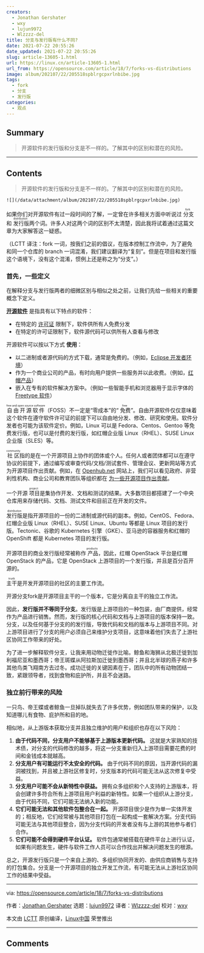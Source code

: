 ```yaml
---
creators:
  - Jonathan Gershater
  - wxy
  - lujun9972
  - Wlzzzz-del
title: 分支与发行版有什么不同?
date: 2021-07-22 20:55:26
date_updated: 2021-07-22 20:55:26
slug: article-13605-1.html
url: https://linux.cn/article-13605-1.html
url_from: https://opensource.com/article/18/7/forks-vs-distributions
image: album/202107/22/205518spblrgcpxrlnbibe.jpg
tags:
  - fork
  - 分支
  - 发行版
categories:
  - 观点
---
```


## Summary

> 开源软件的发行版和分支是不一样的。了解其中的区别和潜在的风险。

***

<!-- more -->

## Contents

> 
> 开源软件的发行版和分支是不一样的。了解其中的区别和潜在的风险。
> 
> 
> 

`![](/data/attachment/album/202107/22/205518spblrgcpxrlnbibe.jpg)`

如果你们对开源软件有过一段时间的了解，一定曾在许多相关方面中听说过<ruby> 分支 <rt>  fork </rt></ruby>和<ruby> 发行版 <rt>  distribution </rt></ruby>两个词。许多人对这两个词的区别不太清楚，因此我将试着通过这篇文章为大家解答这一疑惑。

（LCTT 译注：fork 一词，按我们之前的倡议，在版本控制工作流中，为了避免和同一个仓库的 branch 一词混淆，我们建议翻译为“复刻”。但是在项目和发行版这个语境下，没有这个混淆，惯例上还是称之为“分支”。）

### 首先，一些定义

在解释分支与发行版两者的细微区别与相似之处之前，让我们先给一些相关的重要概念下定义。

**[开源软件](https://opensource.com/resources/what-open-source)** 是指具有以下特点的软件：

* 在特定的 [许可证](https://opensource.com/tags/licensing) 限制下，软件供所有人免费分发
* 在特定的许可证限制下，软件源代码可以供所有人查看与修改

开源软件可以按以下方式 **使用**：

* 以二进制或者源代码的方式下载，通常是免费的。（例如，[Eclipse 开发者环境](https://www.eclipse.org/che/getting-started/download/)）
* 作为一个商业公司的产品，有时向用户提供一些服务并以此收费。（例如，[红帽产品](https://access.redhat.com/downloads)）
* 嵌入在专有的软件解决方案中。（例如一些智能手机和浏览器用于显示字体的 [Freetype 软件](https://www.freetype.org/)）

<ruby> 自由开源软件 <rt>  free and open source software </rt></ruby>（FOSS）不一定是“零成本”的“<ruby> 免费 <rt>  free </rt></ruby>”。自由开源软件仅仅意味着这个软件在遵守软件许可证的前提下可以自由地分发、修改、研究和使用。软件分发者也可能为该软件定价。例如，Linux 可以是 Fedora、Centos、Gentoo 等免费发行版，也可以是付费的发行版，如红帽企业版 Linux（RHEL）、SUSE Linux 企业版（SLES）等。

<ruby> 社区 <rt>  community </rt></ruby>指的是在一个开源项目上协作的团体或个人。任何人或者团体都可以在遵守协议的前提下，通过编写或审查代码/文档/测试套件、管理会议、更新网站等方式为开源项目作出贡献。例如，在 [Openhub.net](http://openhub.net) 网站上，我们可以看见政府、非营利性机构、商业公司和教育团队等组织都在 [为一些开源项目作出贡献](https://www.openhub.net/explore/orgs)。

一个开源<ruby> 项目 <rt>  project </rt></ruby>是集协作开发、文档和测试的结果。大多数项目都搭建了一个中央仓库用来存储代码、文档、测试文件和目前正在开发的文件。

<ruby> 发行版 <rt>  distribution </rt></ruby>是指开源项目的一份的二进制或源代码的副本。例如，CentOS、Fedora、红帽企业版 Linux（RHEL）、SUSE Linux、Ubuntu 等都是 Linux 项目的发行版。Tectonic、谷歌的 Kubernetes 引擎（GKE）、亚马逊的容器服务和红帽的 OpenShift 都是 Kubernetes 项目的发行版。

开源项目的商业发行版经常被称作<ruby> 产品 <rt>  products </rt></ruby>，因此，红帽 OpenStack 平台是红帽 OpenStack 的产品，它是 OpenStack 上游项目的一个发行版，并且是百分百开源的。

<ruby> 主干 <rt>  trunk </rt></ruby>是开发开源项目的社区的主要工作流。

开源分支fork是开源项目主干的一个版本，它是分离自主干的独立工作流。

因此，**发行版并不等同于分支**。发行版是上游项目的一种包装，由厂商提供，经常作为产品进行销售。然而，发行版的核心代码和文档与上游项目的版本保持一致。分支，以及任何基于分支的的发行版，导致代码和文档的版本与上游项目不同。对上游项目进行了分支的用户必须自己来维护分支项目，这意味着他们失去了上游社区协同工作带来的好处。

为了进一步解释软件分支，让我来用动物迁徙作比喻。鲸鱼和海狮从北极迁徙到加利福尼亚和墨西哥；帝王斑蝶从阿拉斯加迁徙到墨西哥；并且北半球的燕子和许多其他鸟类飞翔南方去过冬。成功迁徙的关键因素在于，团队中的所有动物团结一致，紧跟领导者，找到食物和庇护所，并且不会迷路。

### 独立前行带来的风险

一只鸟、帝王蝶或者鲸鱼一旦掉队就失去了许多优势，例如团队带来的保护，以及知道哪儿有食物、庇护所和目的地。

相似地，从上游版本获取分支并且独立维护的用户和组织也存在以下风险：

1. **由于代码不同，分支用户不能够基于上游版本更新代码。** 这就是大家熟知的技术债，对分支的代码修改的越多，将这一分支重新归入上游项目需要花费的时间和金钱成本就越高。
2. **分支用户有可能运行不太安全的代码。** 由于代码不同的原因，当开源代码的漏洞被找到，并且被上游社区修复时，分支版本的代码可能无法从这次修复中受益。
3. **分支用户可能不会从新特性中获益。** 拥有众多组织和个人支持的上游版本，将会创建许多符合所有上游项目用户利益的新特性。如果一个组织从上游分支，由于代码不同，它们可能无法纳入新的功能。
4. **它们可能无法和其他软件包整合在一起。** 开源项目很少是作为单一实体开发的；相反地，它们经常被与其他项目打包在一起构成一套解决方案。分支代码可能无法与其他项目整合，因为分支代码的开发者没有与上游的其他参与者们合作。
5. **它们可能不会得到硬件平台认证。** 软件包通常被搭载在硬件平台上进行认证，如果有问题发生，硬件与软件工作人员可以合作找出并解决问题发生的根源。

总之，开源发行版只是一个来自上游的、多组织协同开发的、由供应商销售与支持的打包集合。分支是一个开源项目的独立开发工作流，有可能无法从上游社区协同工作的结果中受益。

---

via: <https://opensource.com/article/18/7/forks-vs-distributions>

作者：[Jonathan Gershater](https://opensource.com/users/jgershat) 选题：[lujun9972](https://github.com/lujun9972) 译者：[Wlzzzz-del](https://github.com/Wlzzzz-del) 校对：[wxy](https://github.com/wxy)

本文由 [LCTT](https://github.com/LCTT/TranslateProject) 原创编译，[Linux中国](https://linux.cn/) 荣誉推出

***

## Comments
